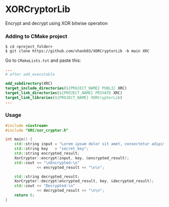 # XORCryptorLib

Encrypt and decrypt using XOR bitwise operation

### Adding to CMake project
```shell
$ cd <project_folder>
$ git clone https://github.com/shank03/XORCryptorLib -b main XRC
```

Go to `CMakeLists.txt` and paste this:
```cmake
...
# after add_executable

add_subdirectory(XRC)
target_include_directories(${PROJECT_NAME} PUBLIC XRC)
target_link_directories(${PROJECT_NAME} PRIVATE XRC)
target_link_libraries(${PROJECT_NAME} XORCryptorLib)
...
```

### Usage
```c++
#include <iostream>
#include "XRC/xor_cryptor.h"

int main() {
    std::string input = "Lorem ipsum dolor sit amet, consectetur adipiscing elit. Duis ornare.";
    std::string key   = "secret_key";
    std::string encrypted_result;
    XorCryptor::encrypt(input, key, &encrypted_result);
    std::cout << "\nEncrypted:\n"
              << encrypted_result << "\n\n";

    std::string decrypted_result;
    XorCryptor::decrypt(encrypted_result, key, &decrypted_result);
    std::cout << "Decrypted:\n"
              << decrypted_result << "\n\n";
    return 0;
}
```
